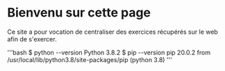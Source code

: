 # Bienvenu sur cette page

Ce site a pour vocation de centraliser des exercices récupérés sur le web afin de s'exercer.

'''bash $ python --version
Python 3.8.2
$ pip --version
pip 20.0.2 from /usr/local/lib/python3.8/site-packages/pip (python 3.8)
'''